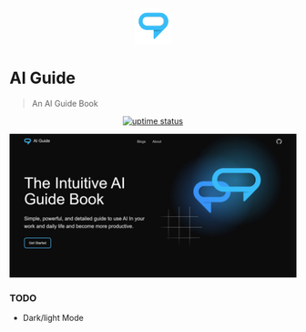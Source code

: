 <p align="center">
  <img src="./public/logo.png" lt="Logo" width="65" />
<p>

# AI Guide
> An AI Guide Book

<p align="center">
  <a href="https://uptime.betterstack.com/?utm_source=status_badge">
    <img src="https://uptime.betterstack.com/status-badges/v3/monitor/10aqw.svg" alt="uptime status">
  </a>
</p>

![Landing](public/previews/landing.webp)

### TODO
- Dark/light Mode